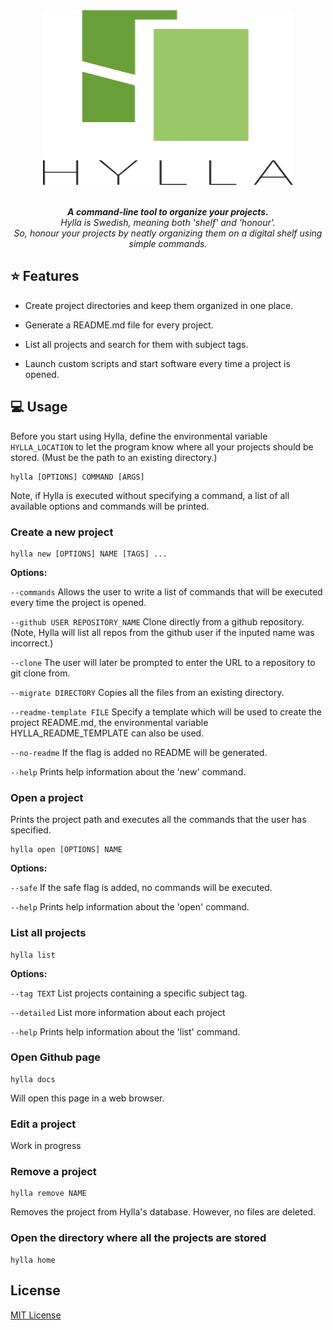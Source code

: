 <div align="center">
	<img width="400" height="280" src="media/logo.svg" alt="Hylla">
  	<br>
  	<br>
  	<p>
    		<i>
			<b>A command-line tool to organize your projects.</b><br/>
      			Hylla is Swedish, meaning both 'shelf' and 'honour'.<br/>
      			So, honour your projects by neatly organizing them on a digital shelf using simple commands.
    		</i>
  	</p>
</div>

## :star: Features
* Create project directories and keep them organized in one place.

* Generate a README.md file for every project.

* List all projects and search for them with subject tags.

* Launch custom scripts and start software every time a project is opened.


## :computer: Usage
Before you start using Hylla, define the environmental variable ```HYLLA_LOCATION``` to let the program know where all your projects should be stored. (Must be the path to an existing directory.)
```
hylla [OPTIONS] COMMAND [ARGS]
```
Note, if Hylla is executed without specifying a command, a list of all available options and commands will be printed.

### Create a new project
```
hylla new [OPTIONS] NAME [TAGS] ...
```
**Options:**

```--commands```
Allows the user to write a list of commands that will be executed every time the project is opened.

```--github USER REPOSITORY_NAME```
Clone directly from a github repository. (Note, Hylla will list all repos from the github user if the inputed name was incorrect.)

```--clone```
The user will later be prompted to enter the URL to a repository to git clone from.

```--migrate DIRECTORY```
Copies all the files from an existing directory.

```--readme-template FILE```
Specify a template which will be used to create the project README.md,
the environmental variable HYLLA_README_TEMPLATE can also be used.

```--no-readme```
If the flag is added no README will be generated.

```--help```
Prints help information about the 'new' command.

 ### Open a project
Prints the project path and executes all the commands that the user has specified.
```
hylla open [OPTIONS] NAME
```
**Options:**

```--safe```
If the safe flag is added, no commands will be executed.

```--help```
Prints help information about the 'open' command.

### List all projects
```
hylla list
```
**Options:**

```--tag TEXT```
List projects containing a specific subject tag.

```--detailed```
List more information about each project

```--help```
Prints help information about the 'list' command.

### Open Github page
```
hylla docs
```
Will open this page in a web browser.

### Edit a project
Work in progress

### Remove a project
```
hylla remove NAME
```
Removes the project from Hylla's database. However, no files are deleted.


### Open the directory where all the projects are stored
```
hylla home
```
## License
[MIT License](https://choosealicense.com/licenses/mit/)
